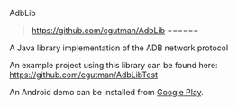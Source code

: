 AdbLib
> https://github.com/cgutman/AdbLib
======


A Java library implementation of the ADB network protocol

An example project using this library can be found here: https://github.com/cgutman/AdbLibTest

An Android demo can be installed from [Google Play](https://play.google.com/store/apps/details?id=com.cgutman.androidremotedebugger).
